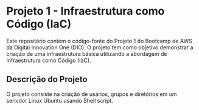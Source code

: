 # Projeto 1 - Infraestrutura como Código (IaC)

Este repositório contém o código-fonte do Projeto 1 do Bootcamp de AWS da Digital Innovation One (DIO). O projeto tem como objetivo demonstrar a criação de uma infraestrutura básica utilizando a abordagem de Infraestrutura como Código (IaC).

## Descrição do Projeto

O projeto consiste na criação de usários, grupos e diretórios em um serivdor Linux Ubuntu usando Shell script.




